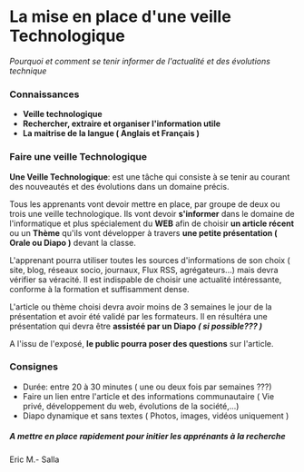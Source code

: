# La mise en place d'une veille Technologique

_Pourquoi et comment se tenir informer de l'actualité et des évolutions technique_

### Connaissances
* __Veille technologique__
* __Rechercher, extraire et organiser l'information utile__
* __La maitrise de la langue ( Anglais et Français )__

### Faire une veille Technologique

__Une Veille Technologique__: est une tâche qui consiste à se tenir au courant des nouveautés et des évolutions dans un domaine précis.

Tous les apprenants vont devoir mettre en place, par groupe de deux ou trois une veille technologique.
Ils vont devoir __s'informer__ dans le domaine de l'informatique et plus spécialement du __WEB__ afin de choisir __un article récent__ ou un __Thème__ qu'ils vont développer à travers __une petite présentation ( Orale ou Diapo )__ devant la classe.

L'apprenant pourra utiliser toutes les sources d'informations de son choix ( site, blog, réseaux socio, journaux, Flux RSS, agrégateurs...) mais devra vérifier sa véracité. Il est indispable de choisir une actualité intéressante, conforme à la formation et suffisamment dense.

L'article ou thème choisi devra  avoir moins de 3 semaines le jour de la présentation et avoir été validé par les formateurs. Il en résultéra une présentation qui devra être __assistéé par un Diapo _( si possible??? )___

A l'issu de l'exposé, __le public pourra poser des questions__ sur l'article.

### Consignes

* Durée: entre 20 à 30 minutes ( une ou deux fois par semaines ???)
* Faire un lien entre l'article et des informations communautaire ( Vie privé, développement du web, évolutions de la société,...)
* Diapo dynamique et sans textes ( Photos, images, vidéos uniquement )

##### A mettre en place rapidement pour initier les apprénants à la recherche

Eric M.- Salla
